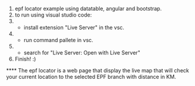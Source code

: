 1. epf locator example using datatable, angular and bootstrap.
2. to run using visual studio code:
3. - install extension "Live Server" in the vsc.
4. - run command pallete in vsc.
5. - search for "Live Server: Open with Live Server"
6. Finish! :) 


**** The epf locator is a web page that display the live map that will check your current location to the selected EPF branch with distance in KM. 
